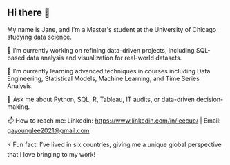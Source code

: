 ## Hi there 👋

My name is Jane, and I'm a Master's student at the University of Chicago studying data science.

🔭 I’m currently working on refining data-driven projects, including SQL-based data analysis and visualization for real-world datasets.

🌱 I’m currently learning advanced techniques in courses including Data Engineering, Statistical Models, Machine Learning, and Time Series Analysis.

💬 Ask me about Python, SQL, R, Tableau, IT audits, or data-driven decision-making.

📫 How to reach me: LinkedIn: https://www.linkedin.com/in/leecuc/ | Email: gayounglee2021@gmail.com

⚡ Fun fact: I’ve lived in six countries, giving me a unique global perspective that I love bringing to my work!
